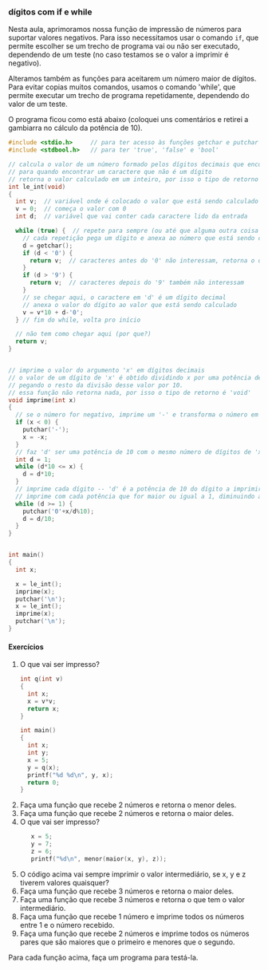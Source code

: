 ### dígitos com if e while

Nesta aula, aprimoramos nossa função de impressão de números para suportar 
valores negativos.
Para isso necessitamos usar o comando `if`, que permite escolher se um trecho de programa vai ou não ser
executado, dependendo de um teste (no caso testamos se o valor a imprimir é negativo).

Alteramos também as funções para aceitarem um número maior de dígitos. Para evitar copias muitos comandos, usamos o comando 'while', que permite executar um trecho de programa repetidamente, dependendo do valor de um teste.

O programa ficou como está abaixo (coloquei uns comentários e retirei a gambiarra no cálculo da potência de 10).

```c
#include <stdio.h>     // para ter acesso às funções getchar e putchar
#include <stdbool.h>   // para ter 'true', 'false' e 'bool'

// calcula o valor de um número formado pelos dígitos decimais que encontrar na entrada
// para quando encontrar um caractere que não é um dígito
// retorna o valor calculado em um inteiro, por isso o tipo de retorno é 'int'
int le_int(void)
{
  int v;  // variável onde é colocado o valor que está sendo calculado
  v = 0;  // começa o valor com 0
  int d;  // variável que vai conter cada caractere lido da entrada

  while (true) {  // repete para sempre (ou até que alguma outra coisa acabe com a repetição)
    // cada repetição pega um dígito e anexa ao número que está sendo calculado
    d = getchar();
    if (d < '0') {
      return v;  // caracteres antes do '0' não interessam, retorna o que foi calculado até agora
    }
    if (d > '9') {
      return v;  // caracteres depois do '9' também não interessam
    }
    // se chegar aqui, o caractere em 'd' é um dígito decimal
    // anexa o valor do dígito ao valor que está sendo calculado
    v = v*10 + d-'0';
  } // fim do while, volta pro início

  // não tem como chegar aqui (por que?)
  return v;
}


// imprime o valor do argumento 'x' em dígitos decimais
// o valor de um dígito de 'x' é obtido dividindo x por uma potência de 10 (1, 10, 100 etc) e
// pegando o resto da divisão desse valor por 10.
// essa função não retorna nada, por isso o tipo de retorno é 'void'
void imprime(int x)
{
  // se o número for negativo, imprime um '-' e transforma o número em positivo
  if (x < 0) {
    putchar('-');
    x = -x;
  }
  // faz 'd' ser uma potência de 10 com o mesmo número de dígitos de 'x'
  int d = 1;
  while (d*10 <= x) {
    d = d*10;
  }
  // imprime cada dígito -- 'd' é a potência de 10 do dígito a imprimir
  // imprime com cada potência que for maior ou igual a 1, diminuindo a potência a cada vez
  while (d >= 1) {
    putchar('0'+x/d%10);
    d = d/10;
  }
}


int main()
{
  int x;

  x = le_int();
  imprime(x);
  putchar('\n');
  x = le_int();
  imprime(x);
  putchar('\n');
}
```

#### Exercícios

1. O que vai ser impresso?
   ```c
   int q(int v)
   {
     int x;
     x = v*v;
     return x;
   }
   
   int main()
   {
     int x;
     int y;
     x = 5;
     y = q(x);
     printf("%d %d\n", y, x);
     return 0;
   }
   ```
2. Faça uma função que recebe 2 números e retorna o menor deles.
3. Faça uma função que recebe 2 números e retorna o maior deles.
4. O que vai ser impresso?
   ```c
      x = 5;
      y = 7;
      z = 6;
      printf("%d\n", menor(maior(x, y), z));
   ```
5. O código acima vai sempre imprimir o valor intermediário, se x, y e z tiverem valores quaisquer?
6. Faça uma função que recebe 3 números e retorna o maior deles.
6. Faça uma função que recebe 3 números e retorna o que tem o valor intermediário.
8. Faça uma função que recebe 1 número e imprime todos os números entre 1 e o número recebido.
9. Faça uma função que recebe 2 números e imprime todos os números pares que são maiores que o primeiro e menores que o segundo.

Para cada função acima, faça um programa para testá-la.
